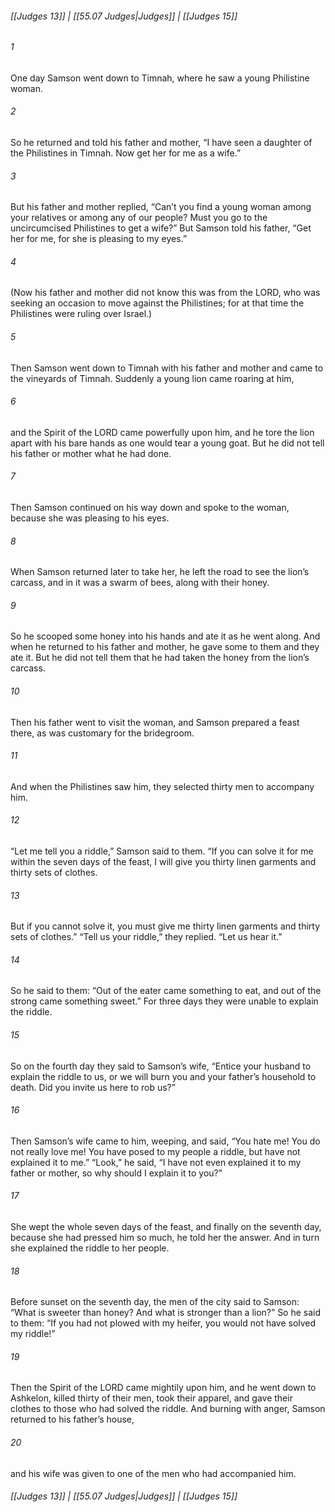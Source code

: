 
###### [[Judges 13]] | [[55.07 Judges|Judges]] | [[Judges 15]]

###### 1
One day Samson went down to Timnah, where he saw a young Philistine woman.
###### 2
So he returned and told his father and mother, “I have seen a daughter of the Philistines in Timnah. Now get her for me as a wife.”
###### 3
But his father and mother replied, “Can’t you find a young woman among your relatives or among any of our people? Must you go to the uncircumcised Philistines to get a wife?” But Samson told his father, “Get her for me, for she is pleasing to my eyes.”
###### 4
(Now his father and mother did not know this was from the LORD, who was seeking an occasion to move against the Philistines; for at that time the Philistines were ruling over Israel.)
###### 5
Then Samson went down to Timnah with his father and mother and came to the vineyards of Timnah. Suddenly a young lion came roaring at him,
###### 6
and the Spirit of the LORD came powerfully upon him, and he tore the lion apart with his bare hands as one would tear a young goat. But he did not tell his father or mother what he had done.
###### 7
Then Samson continued on his way down and spoke to the woman, because she was pleasing to his eyes.
###### 8
When Samson returned later to take her, he left the road to see the lion’s carcass, and in it was a swarm of bees, along with their honey.
###### 9
So he scooped some honey into his hands and ate it as he went along. And when he returned to his father and mother, he gave some to them and they ate it. But he did not tell them that he had taken the honey from the lion’s carcass.
###### 10
Then his father went to visit the woman, and Samson prepared a feast there, as was customary for the bridegroom.
###### 11
And when the Philistines saw him, they selected thirty men to accompany him.
###### 12
“Let me tell you a riddle,” Samson said to them. “If you can solve it for me within the seven days of the feast, I will give you thirty linen garments and thirty sets of clothes.
###### 13
But if you cannot solve it, you must give me thirty linen garments and thirty sets of clothes.” “Tell us your riddle,” they replied. “Let us hear it.”
###### 14
So he said to them: “Out of the eater came something to eat, and out of the strong came something sweet.” For three days they were unable to explain the riddle.
###### 15
So on the fourth day they said to Samson’s wife, “Entice your husband to explain the riddle to us, or we will burn you and your father’s household to death. Did you invite us here to rob us?”
###### 16
Then Samson’s wife came to him, weeping, and said, “You hate me! You do not really love me! You have posed to my people a riddle, but have not explained it to me.” “Look,” he said, “I have not even explained it to my father or mother, so why should I explain it to you?”
###### 17
She wept the whole seven days of the feast, and finally on the seventh day, because she had pressed him so much, he told her the answer. And in turn she explained the riddle to her people.
###### 18
Before sunset on the seventh day, the men of the city said to Samson: “What is sweeter than honey? And what is stronger than a lion?” So he said to them: “If you had not plowed with my heifer, you would not have solved my riddle!”
###### 19
Then the Spirit of the LORD came mightily upon him, and he went down to Ashkelon, killed thirty of their men, took their apparel, and gave their clothes to those who had solved the riddle. And burning with anger, Samson returned to his father’s house,
###### 20
and his wife was given to one of the men who had accompanied him.

###### [[Judges 13]] | [[55.07 Judges|Judges]] | [[Judges 15]]
